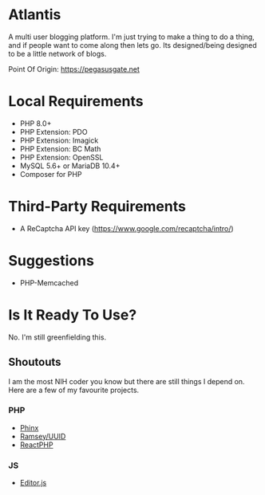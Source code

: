 # Atlantis

A multi user blogging platform. I'm just trying to make a thing to do a thing, and if people want to come along then lets go. Its designed/being designed to be a little network of blogs.

Point Of Origin: https://pegasusgate.net

# Local Requirements

* PHP 8.0+
* PHP Extension: PDO
* PHP Extension: Imagick
* PHP Extension: BC Math
* PHP Extension: OpenSSL
* MySQL 5.6+ or MariaDB 10.4+
* Composer for PHP

# Third-Party Requirements

* A ReCaptcha API key (https://www.google.com/recaptcha/intro/)

# Suggestions

* PHP-Memcached

# Is It Ready To Use?

No. I'm still greenfielding this.

## Shoutouts

I am the most NIH coder you know but there are still things I depend on. Here are a few of my favourite projects.

### PHP

* [Phinx](https://github.com/cakephp/phinx)
* [Ramsey/UUID](https://github.com/ramsey/uuid)
* [ReactPHP](https://github.com/reactphp)

### JS

* [Editor.js](https://editorjs.io/)


